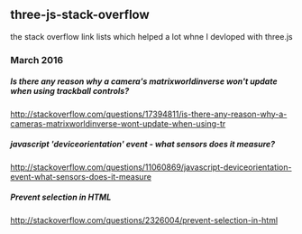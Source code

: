 ## three-js-stack-overflow

the stack overflow link lists which helped a lot whne I devloped with three.js

### March 2016

##### Is there any reason why a camera's matrixworldinverse won't update when using trackball controls?

http://stackoverflow.com/questions/17394811/is-there-any-reason-why-a-cameras-matrixworldinverse-wont-update-when-using-tr


##### javascript 'deviceorientation' event - what sensors does it measure?

http://stackoverflow.com/questions/11060869/javascript-deviceorientation-event-what-sensors-does-it-measure

##### Prevent selection in HTML

http://stackoverflow.com/questions/2326004/prevent-selection-in-html
